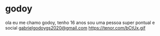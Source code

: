 # godoy
ola eu me chamo godoy, tenho 16 anos
sou uma pessoa super pontual e social 
gabrielgodoygs2020@gmail.com
https://tenor.com/bCtUx.gif

